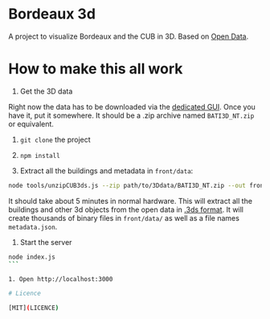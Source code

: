 # Bordeaux 3d

A project to visualize Bordeaux and the CUB in 3D. Based on [Open Data](http://data.lacub.fr/data.php?themes=1&layer=344).


# How to make this all work

1. Get the 3D data

Right now the data has to be downloaded via the [dedicated GUI](http://data.lacub.fr/graphic_downloader.php?layer=344&format=76). Once you have it, put it somewhere. It should be a .zip archive named `BATI3D_NT.zip` or equivalent.

1. `git clone` the project
1. `npm install`

1. Extract all the buildings and metadata in `front/data`:

```bash
node tools/unzipCUB3ds.js --zip path/to/3Ddata/BATI3D_NT.zip --out front/data/
```

It should take about 5 minutes in normal hardware. This will extract all the buildings and other 3d objects from the open data in [.3ds format](http://en.wikipedia.org/wiki/.3ds). It will create thousands of binary files in `front/data/` as well as a file names `metadata.json`.

1. Start the server

`````bash
node index.js
```

1. Open http://localhost:3000

# Licence

[MIT](LICENCE)